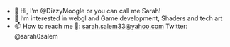 - 👋 Hi, I’m @DizzyMoogle or you can call me Sarah!
- 👀 I’m interested in webgl and Game development, Shaders and tech art
- 📫 How to reach me 
             📧: sarah.salem33@yahoo.com
             Twitter: @sarah0salem
            

<!---
DizzyMoogle/DizzyMoogle is a ✨ special ✨ repository because its `README.md` (this file) appears on your GitHub profile.
You can click the Preview link to take a look at your changes.
--->
